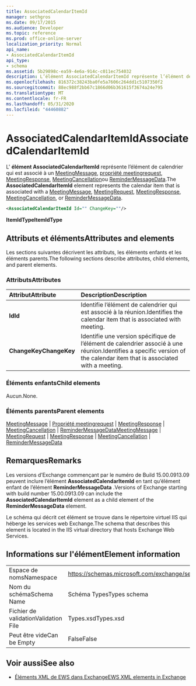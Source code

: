 ```yaml
---
title: AssociatedCalendarItemId
manager: sethgros
ms.date: 09/17/2015
ms.audience: Developer
ms.topic: reference
ms.prod: office-online-server
localization_priority: Normal
api_name:
- AssociatedCalendarItemId
api_type:
- schema
ms.assetid: 5b29898c-ea59-4e6a-914c-c011ec754032
description: L’élément AssociatedCalendarItemId représente l’élément de calendrier qui est associé à un MeetingMessage, propriété meetingrequest, MeetingResponse, MeetingCancellation ou ReminderMessageData.
ms.openlocfilehash: 816372c38243ba0fe5a7606c264dd1c5107350f2
ms.sourcegitcommit: 88ec988f2bb67c1866d06b361615f3674a24e795
ms.translationtype: MT
ms.contentlocale: fr-FR
ms.lasthandoff: 05/31/2020
ms.locfileid: "44460882"
---
```

# <a name="associatedcalendaritemid"></a><span data-ttu-id="2f036-103">AssociatedCalendarItemId</span><span class="sxs-lookup"><span data-stu-id="2f036-103">AssociatedCalendarItemId</span></span>

<span data-ttu-id="2f036-104">L' **élément AssociatedCalendarItemId** représente l’élément de calendrier qui est associé à un [MeetingMessage](meetingmessage.md), [propriété meetingrequest](meetingrequest.md), [MeetingResponse](meetingresponse.md), [MeetingCancellation](meetingcancellation.md)ou [ReminderMessageData](remindermessagedata.md).</span><span class="sxs-lookup"><span data-stu-id="2f036-104">The **AssociatedCalendarItemId** element represents the calendar item that is associated with a [MeetingMessage](meetingmessage.md), [MeetingRequest](meetingrequest.md), [MeetingResponse](meetingresponse.md), [MeetingCancellation](meetingcancellation.md), or [ReminderMessageData](remindermessagedata.md).</span></span>
  
```XML
<AssociatedCalendarItemId Id="" ChangeKey=""/>
```

 <span data-ttu-id="2f036-105">**ItemIdType**</span><span class="sxs-lookup"><span data-stu-id="2f036-105">**ItemIdType**</span></span>
## <a name="attributes-and-elements"></a><span data-ttu-id="2f036-106">Attributs et éléments</span><span class="sxs-lookup"><span data-stu-id="2f036-106">Attributes and elements</span></span>

<span data-ttu-id="2f036-107">Les sections suivantes décrivent les attributs, les éléments enfants et les éléments parents.</span><span class="sxs-lookup"><span data-stu-id="2f036-107">The following sections describe attributes, child elements, and parent elements.</span></span>
  
### <a name="attributes"></a><span data-ttu-id="2f036-108">Attributs</span><span class="sxs-lookup"><span data-stu-id="2f036-108">Attributes</span></span>

|<span data-ttu-id="2f036-109">**Attribut**</span><span class="sxs-lookup"><span data-stu-id="2f036-109">**Attribute**</span></span>|<span data-ttu-id="2f036-110">**Description**</span><span class="sxs-lookup"><span data-stu-id="2f036-110">**Description**</span></span>|
|:-----|:-----|
|<span data-ttu-id="2f036-111">**Id**</span><span class="sxs-lookup"><span data-stu-id="2f036-111">**Id**</span></span> <br/> |<span data-ttu-id="2f036-112">Identifie l’élément de calendrier qui est associé à la réunion.</span><span class="sxs-lookup"><span data-stu-id="2f036-112">Identifies the calendar item that is associated with meeting.</span></span>  <br/> |
|<span data-ttu-id="2f036-113">**ChangeKey**</span><span class="sxs-lookup"><span data-stu-id="2f036-113">**ChangeKey**</span></span> <br/> |<span data-ttu-id="2f036-114">Identifie une version spécifique de l’élément de calendrier associé à une réunion.</span><span class="sxs-lookup"><span data-stu-id="2f036-114">Identifies a specific version of the calendar item that is associated with a meeting.</span></span>  <br/> |
   
### <a name="child-elements"></a><span data-ttu-id="2f036-115">Éléments enfants</span><span class="sxs-lookup"><span data-stu-id="2f036-115">Child elements</span></span>

<span data-ttu-id="2f036-116">Aucun.</span><span class="sxs-lookup"><span data-stu-id="2f036-116">None.</span></span>
  
### <a name="parent-elements"></a><span data-ttu-id="2f036-117">Éléments parents</span><span class="sxs-lookup"><span data-stu-id="2f036-117">Parent elements</span></span>

<span data-ttu-id="2f036-118">[MeetingMessage](meetingmessage.md)  |  [Propriété meetingrequest](meetingrequest.md)  |  [MeetingResponse](meetingresponse.md)  |  [MeetingCancellation](meetingcancellation.md)  |  [ReminderMessageData](remindermessagedata.md)</span><span class="sxs-lookup"><span data-stu-id="2f036-118">[MeetingMessage](meetingmessage.md) | [MeetingRequest](meetingrequest.md) | [MeetingResponse](meetingresponse.md) | [MeetingCancellation](meetingcancellation.md) | [ReminderMessageData](remindermessagedata.md)</span></span>
  
## <a name="remarks"></a><span data-ttu-id="2f036-119">Remarques</span><span class="sxs-lookup"><span data-stu-id="2f036-119">Remarks</span></span>

<span data-ttu-id="2f036-120">Les versions d’Exchange commençant par le numéro de Build 15.00.0913.09 peuvent inclure l’élément **AssociatedCalendarItemId** en tant qu’élément enfant de l’élément **ReminderMessageData** .</span><span class="sxs-lookup"><span data-stu-id="2f036-120">Versions of Exchange starting with build number 15.00.0913.09 can include the **AssociatedCalendarItemId** element as a child element of the **ReminderMessageData** element.</span></span> 
  
<span data-ttu-id="2f036-121">Le schéma qui décrit cet élément se trouve dans le répertoire virtuel IIS qui héberge les services web Exchange.</span><span class="sxs-lookup"><span data-stu-id="2f036-121">The schema that describes this element is located in the IIS virtual directory that hosts Exchange Web Services.</span></span>
  
## <a name="element-information"></a><span data-ttu-id="2f036-122">Informations sur l'élément</span><span class="sxs-lookup"><span data-stu-id="2f036-122">Element information</span></span>

|||
|:-----|:-----|
|<span data-ttu-id="2f036-123">Espace de noms</span><span class="sxs-lookup"><span data-stu-id="2f036-123">Namespace</span></span>  <br/> |https://schemas.microsoft.com/exchange/services/2006/types  <br/> |
|<span data-ttu-id="2f036-124">Nom du schéma</span><span class="sxs-lookup"><span data-stu-id="2f036-124">Schema Name</span></span>  <br/> |<span data-ttu-id="2f036-125">Schéma Types</span><span class="sxs-lookup"><span data-stu-id="2f036-125">Types schema</span></span>  <br/> |
|<span data-ttu-id="2f036-126">Fichier de validation</span><span class="sxs-lookup"><span data-stu-id="2f036-126">Validation File</span></span>  <br/> |<span data-ttu-id="2f036-127">Types.xsd</span><span class="sxs-lookup"><span data-stu-id="2f036-127">Types.xsd</span></span>  <br/> |
|<span data-ttu-id="2f036-128">Peut être vide</span><span class="sxs-lookup"><span data-stu-id="2f036-128">Can be Empty</span></span>  <br/> |<span data-ttu-id="2f036-129">False</span><span class="sxs-lookup"><span data-stu-id="2f036-129">False</span></span>  <br/> |
   
## <a name="see-also"></a><span data-ttu-id="2f036-130">Voir aussi</span><span class="sxs-lookup"><span data-stu-id="2f036-130">See also</span></span>

- [<span data-ttu-id="2f036-131">Éléments XML de EWS dans Exchange</span><span class="sxs-lookup"><span data-stu-id="2f036-131">EWS XML elements in Exchange</span></span>](ews-xml-elements-in-exchange.md)

